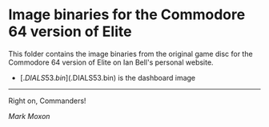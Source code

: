 # Image binaries for the Commodore 64 version of Elite

This folder contains the image binaries from the original game disc for the Commodore 64 version of Elite on Ian Bell's personal website.

* [$.DIALS53.bin]($.DIALS53.bin) is the dashboard image

---

Right on, Commanders!

_Mark Moxon_